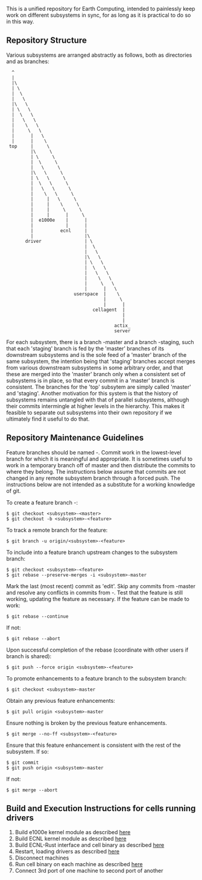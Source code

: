 This is a unified repository for Earth Computing, intended to painlessly keep work on different subsystems in sync, for as long as it is practical to do so in this way.
## Repository Structure
Various subsystems are arranged abstractly as follows, both as directories and as branches:

```
  ^
  |
  |\
  | \
  |  \
  |   \
  |\   \
  | \   \
  |  \   \
  |   \   \
  |    \   \
  |     \   \
  |      |   \
  |      |    \
 top     |     \
         |\     \
         | \     \
         |  \     \
         |   \     \
         |\   \     \
         | \   \     \
         |  \   \     \
         |   \   \     \
         |    \   \     \
         |     |   \     \
         |     |    \     \
         |     |     \     \
         |     |      |     \
         |  e1000e    |      |
         |            |      |
         |          ecnl     |
         |                   |\
       driver                | \
                             |  \
                             |   \
                             |\   \
                             | \   \
                             |  \   \
                             |   \   \
                             |    \   \
                             |     \   \
                             |      |   \
                         userspace  |    \
                                    |     \
                                    |      |
                                cellagent  |
                                           |
                                           |
                                        actix_
                                        server
```

For each subsystem, there is a branch <subsystem>-master and a branch <subsystem>-staging, such that each 'staging' branch is fed by the 'master' branches of its downstream subsystems and is the sole feed of a 'master' branch of the same subsystem, the intention being that 'staging' branches accept merges from various downstream subsystems in some arbitrary order, and that these are merged into the 'master' branch only when a consistent set of subsystems is in place, so that every commit in a 'master' branch is consistent. The branches for the 'top' subsytem are simply called 'master' and 'staging'.  Another motivation for this system is that the history of subsystems remains untangled with that of parallel subsystems, although their commits intermingle at higher levels in the hierarchy.  This makes it feasible to separate out subsystems into their own repository if we ultimately find it useful to do that.

## Repository Maintenance Guidelines
Feature branches should be named <subsystem>-<feature>.
Commit work in the lowest-level branch for which it is meaningful and appropriate. It is sometimes useful to work in a temporary branch off of master and then distribute the commits to where they belong.
The instructions below assume that commits are not changed in any remote subsystem branch through a forced push.
The instructions below are not intended as a substitute for a working knowledge of git.

To create a feature branch <subsystem>-<feature>:
```
$ git checkout <subsystem>-<master>
$ git checkout -b <subsystem>-<feature>
```
To track a remote branch for the feature:
```
$ git branch -u origin/<subsystem>-<feature>
```

To include into a feature branch upstream changes to the subsystem branch:
```
$ git checkout <subsystem>-<feature>
$ git rebase --preserve-merges -i <subsystem>-master
```
Mark the last (most recent) commit as 'edit'.
Skip any commits from <subsystem>-master and resolve any conflicts in commits from <subsystem>-<feature>.
Test that the feature is still working, updating the feature as necessary.
If the feature can be made to work:
```
$ git rebase --continue
```
If not:
```
$ git rebase --abort
```
Upon successful completion of the rebase (coordinate with other users if branch is shared):
```
$ git push --force origin <subsystem>-<feature>

```

To promote enhancements to a feature branch to the subsystem branch:
```
$ git checkout <subsystem>-master
```
Obtain any previous feature enhancements:
```
$ git pull origin <subsystem>-master
```
Ensure nothing is broken by the previous feature enhancements.
```
$ git merge --no-ff <subsystem>-<feature>
```
Ensure that this feature enhancement is consistent with the rest of the subsystem.
If so:
```
$ git commit
$ git push origin <subsystem>-master
```
If not:
```
$ git merge --abort
```

## Build and Execution Instructions for cells running drivers
1. Build e1000e kernel module as described [here](driver/e1000e/README.md)
1. Build ECNL kernel module as described [here](driver/ecnl/README.md)
1. Build ECNL-Rust interface and cell binary as described [here](userspace/cellagent/README.md)
1. Restart, loading drivers as described [here](driver/README.md)
1. Disconnect machines
1. Run cell binary on each machine as described [here](userspace/cellagent/README.md)
1. Connect 3rd port of one machine to second port of another